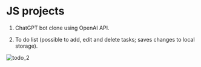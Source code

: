 # JS projects

1. ChatGPT bot clone using OpenAI API.

2. To do list (possible to add, edit and delete tasks; saves changes to local storage).

![todo_2](https://github.com/Valda1/js-projects/assets/104151972/ac84cd80-ea90-48d9-b2db-6c4b221397d9)






